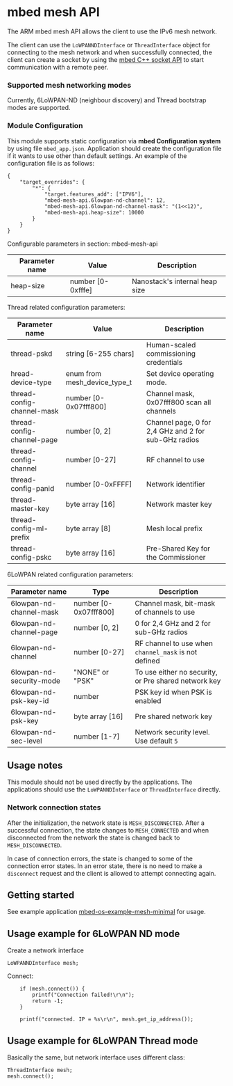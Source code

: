 # mbed mesh API
The ARM mbed mesh API allows the client to use the IPv6 mesh network.

The client can use the `LoWPANNDInterface` or `ThreadInterface` object for connecting to the
mesh network and when successfully connected, the client can create a socket by
using the [mbed C++ socket API](https://developer.mbed.org/teams/NetworkSocketAPI/code/NetworkSocketAPI/docs/tip/) to start
communication with a remote peer.

### Supported mesh networking modes
Currently, 6LoWPAN-ND (neighbour discovery) and Thread bootstrap modes are supported.

### Module Configuration

This module supports static configuration via **mbed Configuration system** by using file `mbed_app.json`. Application should create the configuration file if it wants to use other than default settings. An example of the configuration file is as follows:

```
{
    "target_overrides": {
        "*": {
            "target.features_add": ["IPV6"],
            "mbed-mesh-api.6lowpan-nd-channel": 12,
            "mbed-mesh-api.6lowpan-nd-channel-mask": "(1<<12)",
            "mbed-mesh-api.heap-size": 10000
        }
    }
}
```

Configurable parameters in section: mbed-mesh-api

| Parameter name  | Value         | Description |
| --------------- | ------------- | ----------- |
| heap-size       | number [0-0xfffe] | Nanostack's internal heap size |

Thread related configuration parameters:

| Parameter name  | Value         | Description |
| --------------- | ------------- | ----------- |
| thread-pskd     | string [6-255 chars] | Human-scaled commissioning credentials |
| hread-device-type | enum from mesh_device_type_t | Set device operating mode. |
| thread-config-channel-mask | number [0-0x07fff800] | Channel mask, 0x07fff800 scan all channels |
| thread-config-channel-page | number [0, 2]| Channel page, 0 for 2,4 GHz and 2 for sub-GHz radios |
| thread-config-channel      | number [0-27] | RF channel to use |
| thread-config-panid        | number [0-0xFFFF] | Network identifier |
| thread-master-key      | byte array [16]| Network master key|
| thread-config-ml-prefix | byte array [8] | Mesh local prefix |
| thread-config-pskc      | byte array [16] | Pre-Shared Key for the Commissioner |

6LoWPAN related configuration parameters:

| Parameter name  | Type     | Description |
| --------------- | ---------| ----------- |
| 6lowpan-nd-channel-mask    | number [0-0x07fff800] | Channel mask, bit-mask of channels to use |
| 6lowpan-nd-channel-page   | number [0, 2] | 0 for 2,4 GHz and 2 for sub-GHz radios |
| 6lowpan-nd-channel        | number [0-27] | RF channel to use when `channel_mask` is not defined |
| 6lowpan-nd-security-mode | "NONE" or "PSK" | To use either no security, or Pre shared network key |
| 6lowpan-nd-psk-key-id | number | PSK key id when PSK is enabled |
| 6lowpan-nd-psk-key | byte array [16] | Pre shared network key |
| 6lowpan-nd-sec-level | number [1-7] | Network security level. Use default `5` |


## Usage notes
This module should not be used directly by the applications. The applications should
use the `LoWPANNDInterface` or `ThreadInterface` directly.

### Network connection states
After the initialization, the network state is `MESH_DISCONNECTED`. After a successful connection,
the state changes to `MESH_CONNECTED` and when disconnected from the network the
state is changed back to `MESH_DISCONNECTED`.

In case of connection errors, the state is changed to some of the connection error
states. In an error state, there is no need to make a `disconnect` request and the
client is allowed to attempt connecting again.

## Getting started

See example application [mbed-os-example-mesh-minimal](https://github.com/ARMmbed/mbed-os-example-mesh-minimal) for usage.

## Usage example for 6LoWPAN ND mode

Create a network interface
```
LoWPANNDInterface mesh;
```

Connect:
```
    if (mesh.connect()) {
        printf("Connection failed!\r\n");
        return -1;
    }

    printf("connected. IP = %s\r\n", mesh.get_ip_address());
```

## Usage example for 6LoWPAN Thread mode

Basically the same, but network interface uses different class:
```
ThreadInterface mesh;
mesh.connect();
```

